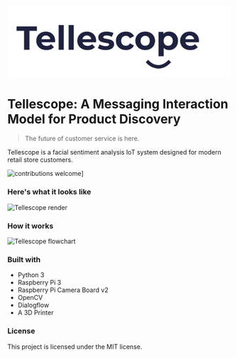 <p align="center">
    <img src="assets/logo.png" alt="Tellescope Logo">
</p>

# Tellescope: A Messaging Interaction Model for Product Discovery

> The future of customer service is here.

Tellescope is a facial sentiment analysis IoT system designed for modern retail store customers.

![contributions welcome](https://img.shields.io/badge/contributions-welcome-brightgreen.svg?style=flat)]

### Here's what it looks like
![Tellescope render](https://raw.githubusercontent.com/davdhng/tellescope/master/assets/BBack.png)

### How it works
![Tellescope flowchart](https://raw.githubusercontent.com/davdhng/tellescope/master/assets/flowchart.png)


### Built with
* Python 3
* Raspberry Pi 3
* Raspberry Pi Camera Board v2
* OpenCV
* Dialogflow
* A 3D Printer

### License
This project is licensed under the MIT license.


